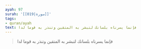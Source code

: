 ```yaml
---
ayah: 97
surah: '[[019|سورة]]'
tags:
- quran/ayah
text: فإنما يسرناه بلسانك لتبشر به المتقين وتنذر به قوما لدا
---
```

> فإنما يسرناه بلسانك لتبشر به المتقين وتنذر به قوما لدا
